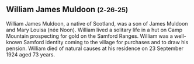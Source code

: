 ## William James Muldoon <small>(2‑26‑25)</small>

William James Muldoon, a native of Scotland, was a son of James Muldoon and Mary Louisa (née Noon). William lived a solitary life in a hut on Camp Mountain prospecting for gold on the Samford Ranges. William was a well-known Samford identity coming to the village for purchases and to draw his pension. William died of natural causes at his residence on 23 September 1924 aged 73 years.
